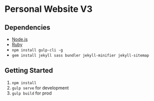 # Personal Website V3

## Dependencies

- [Node.js](https://github.com/creationix/nvm)
- [Ruby](https://github.com/creationix/nvm)
- `npm install gulp-cli -g`
- `gem install jekyll sass bundler jekyll-minifier jekyll-sitemap`

## Getting Started

1. `npm install`
1. `gulp serve` for development
1. `gulp build` for prod

